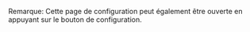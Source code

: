 Remarque: Cette page de configuration peut également être ouverte en appuyant sur le bouton de configuration.